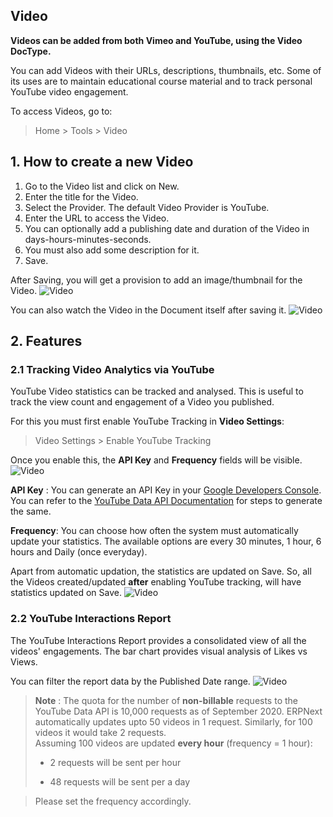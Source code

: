## Video

**Videos can be added from both Vimeo and YouTube, using the Video DocType.**

You can add Videos with their URLs, descriptions, thumbnails, etc. Some of its uses are to maintain educational course material and to track personal YouTube video engagement.

To access Videos, go to:

> Home > Tools > Video

## 1\. How to create a new Video

1.  Go to the Video list and click on New.
2.  Enter the title for the Video.
3.  Select the Provider. The default Video Provider is YouTube.
4.  Enter the URL to access the Video.
5.  You can optionally add a publishing date and duration of the Video in days-hours-minutes-seconds.
6.  You must also add some description for it.
7.  Save.

After Saving, you will get a provision to add an image/thumbnail for the Video. ![Video](https://docs.erpnext.com/files/video-after-save.png)

You can also watch the Video in the Document itself after saving it. ![Video](https://docs.erpnext.com/files/video-watch.gif)

## 2\. Features

### 2.1 Tracking Video Analytics via YouTube

YouTube Video statistics can be tracked and analysed. This is useful to track the view count and engagement of a Video you published.

For this you must first enable YouTube Tracking in **Video Settings**:

> Video Settings > Enable YouTube Tracking

Once you enable this, the **API Key** and **Frequency** fields will be visible. ![Video](https://docs.erpnext.com/files/video-settings.png)

**API Key** : You can generate an API Key in your [Google Developers Console](https://console.developers.google.com/). You can refer to the [YouTube Data API Documentation](https://developers.google.com/youtube/v3/getting-started) for steps to generate the same.

**Frequency**: You can choose how often the system must automatically update your statistics. The available options are every 30 minutes, 1 hour, 6 hours and Daily (once everyday).

Apart from automatic updation, the statistics are updated on Save. So, all the Videos created/updated **after** enabling YouTube tracking, will have statistics updated on Save. ![Video](https://docs.erpnext.com/files/video-stats.png)

### 2.2 YouTube Interactions Report

The YouTube Interactions Report provides a consolidated view of all the videos' engagements. The bar chart provides visual analysis of Likes vs Views.

You can filter the report data by the Published Date range. ![Video](https://docs.erpnext.com/files/youtube-interactions.png)

> **Note** : The quota for the number of **non-billable** requests to the YouTube Data API is 10,000 requests as of September 2020. ERPNext automatically updates upto 50 videos in 1 request. Similarly, for 100 videos it would take 2 requests.  
> Assuming 100 videos are updated **every hour** (frequency = 1 hour):  
> 
> *   2 requests will be sent per hour  
>     
> *   48 requests will be sent per a day  
>     

> Please set the frequency accordingly.
